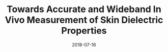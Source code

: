 ---
draft: false
doi: 10.1109/TIM.2018.2849519
title: Towards Accurate and Wideband In Vivo Measurement of Skin Dielectric Properties


publication_types: ["Journal article"]
authors:
  - Yuan Gao
  - Mohammad Tayeb Ghasr
  - Michael Nacy
  - Reza Zoughi
publication: In *IEEE Transactions on Instrumentation and Measurement*
publication_short: In *IEEE Transactions on Instrumentation and Measurement*
featured: false
image:
  filename: featured
  focal_point: Smart
  preview_only: false
date: 2018-07-16
---